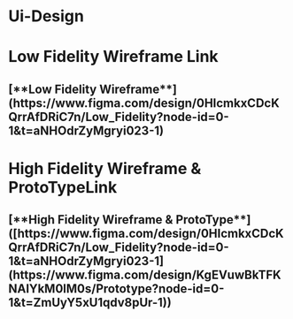 # Ui-Design
<H1> Low Fidelity Wireframe Link</H1>
<h2>[**Low Fidelity Wireframe**](https://www.figma.com/design/0HIcmkxCDcKQrrAfDRiC7n/Low_Fidelity?node-id=0-1&t=aNHOdrZyMgryi023-1)</h2>


<H1> High Fidelity Wireframe & ProtoTypeLink</H1>
<h2>[**High Fidelity Wireframe & ProtoType**]([https://www.figma.com/design/0HIcmkxCDcKQrrAfDRiC7n/Low_Fidelity?node-id=0-1&t=aNHOdrZyMgryi023-1](https://www.figma.com/design/KgEVuwBkTFKNAIYkM0lM0s/Prototype?node-id=0-1&t=ZmUyY5xU1qdv8pUr-1))</h2>
